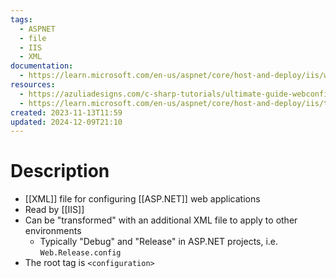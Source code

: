```yaml
---
tags:
  - ASPNET
  - file
  - IIS
  - XML
documentation:
  - https://learn.microsoft.com/en-us/aspnet/core/host-and-deploy/iis/web-config
resources:
  - https://azuliadesigns.com/c-sharp-tutorials/ultimate-guide-webconfig-file/
  - https://learn.microsoft.com/en-us/aspnet/core/host-and-deploy/iis/transform-webconfig
created: 2023-11-13T11:59
updated: 2024-12-09T21:10
---
```

# Description
- [[XML]] file for configuring [[ASP.NET]] web applications
- Read by [[IIS]]
- Can be "transformed" with an additional XML file to apply to other environments
	- Typically "Debug" and "Release" in ASP.NET projects, i.e. `Web.Release.config`
- The root tag is `<configuration>`
